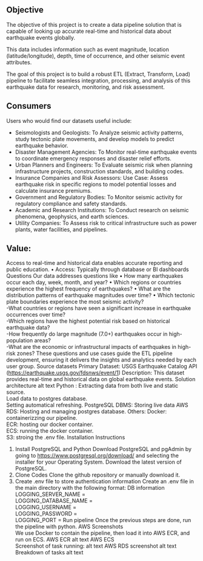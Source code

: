 
## Objective

The objective of this project is to create a data pipeline solution that is capable of looking up accurate real-time and historical data about earthquake events globally.

This data includes information such as event magnitude, location (latitude/longitude), depth, time of occurrence, and other seismic event attributes. 

The goal of this project is to build a robust ETL (Extract, Transform, Load) pipeline to facilitate seamless integration, processing, and analysis of this earthquake data for research, monitoring, and risk assessment.

## Consumers

Users who would find our datasets useful include:
*  Seismologists and Geologists: To Analyze seismic activity patterns, study tectonic plate movements, and develop models to predict earthquake behavior.
*  Disaster Management Agencies: To Monitor real-time earthquake events to coordinate emergency responses and disaster relief efforts.
*  Urban Planners and Engineers: To Evaluate seismic risk when planning infrastructure projects, construction standards, and building codes.
*  Insurance Companies and Risk Assessors: Use Case: Assess earthquake risk in specific regions to model potential losses and calculate insurance premiums.
*  Government and Regulatory Bodies: To Monitor seismic activity for regulatory compliance and safety standards.
*  Academic and Research Institutions: To Conduct research on seismic phenomena, geophysics, and earth sciences.
*  Utility Companies: To Assess risk to critical infrastructure such as power plants, water facilities, and pipelines.

## Value: 

Access to real-time and historical data enables accurate reporting and public education.
• Access: Typically through database or BI dashboards
Questions
Our data addresses questions like
• How many earthquakes occur each day, week, month, and year?
• Which regions or countries experience the highest frequency of earthquakes?
• What are the distribution patterns of earthquake magnitudes over time?
• Which tectonic plate boundaries experience the most seismic activity?  
-What countries or regions have seen a significant increase in earthquake occurrences over time?  
-Which regions have the highest potential risk based on historical earthquake data?  
-How frequently do large magnitude (7.0+) earthquakes occur in high-population areas?  
-What are the economic or infrastructural impacts of earthquakes in high-risk zones?
These questions and use cases guide the ETL pipeline development, ensuring it delivers the insights and analytics needed by each user group.
Source datasets
Primary Dataset: USGS Earthquake Catalog API (https://earthquake.usgs.gov/fdsnws/event/1)
Description: This dataset provides real-time and historical data on global earthquake events.
Solution architecture
alt text
Python :
Extracting data from both live and static source.  
Load data to postgres database.  
Setting automatical refreshing.
PostgreSQL DBMS:
Storing live data
AWS RDS:
Hosting and managing postgres database.
Others:
Docker: containerizzing our pipeline.  
ECR: hosting our docker container.  
ECS: running the docker container.  
S3: stroing the .env file.
Installation Instructions
1. Install PostgreSQL and Python
Download PostgreSQL and pgAdmin by going to https://www.postgresql.org/download/ and selecting the installer for your Operating System. Download the latest version of PostgreSQL.
2. Clone Codes
Clone the github repository or manually download it.
3. Create .env file to store authentication information
Create an .env file in the main directory with the following format:
DB information
LOGGING_SERVER_NAME =  
LOGGING_DATABASE_NAME =  
LOGGING_USERNAME =  
LOGGING_PASSWORD =  
LOGGING_PORT =
Run pipeline
Once the previous steps are done, run the pipeline with python.
AWS Screenshots  
We use Docker to contain the pipeline, then load it into AWS ECR, and run on ECS.
AWS ECR
alt text
AWS ECS  
Screenshot of task running:
alt text
AWS RDS screenshot
alt text
Breakdown of tasks
alt text

